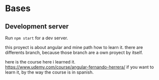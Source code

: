 # Bases

## Development server

Run `npm start` for a dev server.

this proyect is about angular and mine path how to learn it. there are differents branch, because those branch are a own proyect by itself. 

here is the course here i learned it. https://www.udemy.com/course/angular-fernando-herrera/ if you want to learn it, by the way the course is in spanish.
